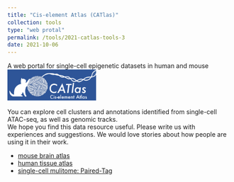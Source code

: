 ```yaml
---
title: "Cis-element Atlas (CATlas)"
collection: tools
type: "web protal"
permalink: /tools/2021-catlas-tools-3
date: 2021-10-06
---
```


A web portal for single-cell epigenetic datasets in human and mouse</br>
<img src="/images/catlas.jpg" width="200" /></br>

You can explore cell clusters and annotations identified from single-cell ATAC-seq, as well as genomic tracks.<br>
We hope you find this data resource useful. Please write us with experiences and suggestions. We would love stories about how people are using it in their work.

* [mouse brain atlas](http://catlas.org/mousebrain/)
* [human tissue atlas](http://catlas.org/humanenhancer/)
* [single-cell mulitome: Paired-Tag](http://catlas.org/pairedTag/)

